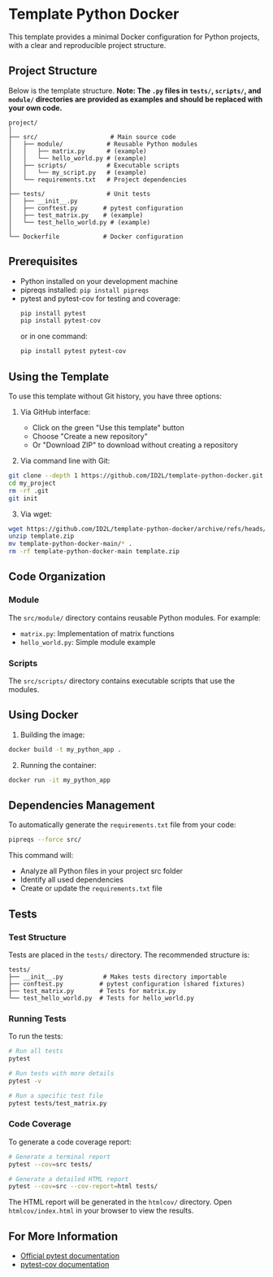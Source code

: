 # Template Python Docker

This template provides a minimal Docker configuration for Python projects, with a clear and reproducible project structure.

## Project Structure

Below is the template structure. **Note: The `.py` files in `tests/`, `scripts/`, and `module/` directories are provided as examples and should be replaced with your own code.**

```
project/
│
├── src/                    # Main source code
│   ├── module/            # Reusable Python modules
│   │   ├── matrix.py      # (example)
│   │   └── hello_world.py # (example)
│   ├── scripts/           # Executable scripts
│   │   └── my_script.py   # (example)
│   └── requirements.txt   # Project dependencies
│
├── tests/                 # Unit tests
│   ├── __init__.py
│   ├── conftest.py       # pytest configuration
│   ├── test_matrix.py    # (example)
│   └── test_hello_world.py # (example)
│
└── Dockerfile            # Docker configuration
```

## Prerequisites

- Python installed on your development machine
- pipreqs installed: `pip install pipreqs`
- pytest and pytest-cov for testing and coverage:
  ```bash
  pip install pytest
  pip install pytest-cov
  ```
  or in one command:
  ```bash
  pip install pytest pytest-cov
  ```

## Using the Template

To use this template without Git history, you have three options:

1. Via GitHub interface:
   - Click on the green "Use this template" button
   - Choose "Create a new repository"
   - Or "Download ZIP" to download without creating a repository

2. Via command line with Git:
```bash
git clone --depth 1 https://github.com/ID2L/template-python-docker.git my_project
cd my_project
rm -rf .git
git init
```

3. Via wget:
```bash
wget https://github.com/ID2L/template-python-docker/archive/refs/heads/main.zip -O template.zip
unzip template.zip
mv template-python-docker-main/* .
rm -rf template-python-docker-main template.zip
```

## Code Organization

### Module

The `src/module/` directory contains reusable Python modules. For example:
- `matrix.py`: Implementation of matrix functions
- `hello_world.py`: Simple module example

### Scripts

The `src/scripts/` directory contains executable scripts that use the modules.

## Using Docker

1. Building the image:
```bash
docker build -t my_python_app .
```

2. Running the container:
```bash
docker run -it my_python_app
```

## Dependencies Management

To automatically generate the `requirements.txt` file from your code:

```bash
pipreqs --force src/
```

This command will:
- Analyze all Python files in your project src folder
- Identify all used dependencies
- Create or update the `requirements.txt` file

## Tests

### Test Structure

Tests are placed in the `tests/` directory. The recommended structure is:

```
tests/
├── __init__.py           # Makes tests directory importable
├── conftest.py          # pytest configuration (shared fixtures)
├── test_matrix.py       # Tests for matrix.py
└── test_hello_world.py  # Tests for hello_world.py
```

### Running Tests

To run the tests:

```bash
# Run all tests
pytest

# Run tests with more details
pytest -v

# Run a specific test file
pytest tests/test_matrix.py
```

### Code Coverage

To generate a code coverage report:

```bash
# Generate a terminal report
pytest --cov=src tests/

# Generate a detailed HTML report
pytest --cov=src --cov-report=html tests/
```

The HTML report will be generated in the `htmlcov/` directory. Open `htmlcov/index.html` in your browser to view the results.

## For More Information

- [Official pytest documentation](https://docs.pytest.org/)
- [pytest-cov documentation](https://pytest-cov.readthedocs.io/)
